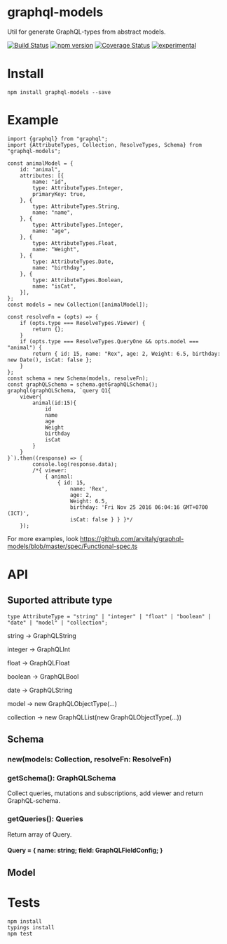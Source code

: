 # graphql-models
Util for generate GraphQL-types from abstract models.

[![Build Status](https://travis-ci.org/arvitaly/graphql-models.svg?branch=master)](https://travis-ci.org/arvitaly/graphql-models)
[![npm version](https://badge.fury.io/js/graphql-models.svg)](https://badge.fury.io/js/graphql-models)
[![Coverage Status](https://coveralls.io/repos/github/arvitaly/graphql-models/badge.svg?branch=master)](https://coveralls.io/github/arvitaly/graphql-models?branch=master)
[![experimental](http://badges.github.io/stability-badges/dist/experimental.svg)](http://github.com/badges/stability-badges)

# Install

    npm install graphql-models --save

# Example

    import {graphql} from "graphql";
    import {AttributeTypes, Collection, ResolveTypes, Schema} from "graphql-models";
    
    const animalModel = {
        id: "animal",
        attributes: [{
            name: "id",
            type: AttributeTypes.Integer,
            primaryKey: true,
        }, {
            type: AttributeTypes.String,
            name: "name",
        }, {
            type: AttributeTypes.Integer,
            name: "age",
        }, {
            type: AttributeTypes.Float,
            name: "Weight",
        }, {
            type: AttributeTypes.Date,
            name: "birthday",
        }, {
            type: AttributeTypes.Boolean,
            name: "isCat",
        }],
    };
    const models = new Collection([animalModel]);

    const resolveFn = (opts) => {
        if (opts.type === ResolveTypes.Viewer) {
            return {};
        }
        if (opts.type === ResolveTypes.QueryOne && opts.model === "animal") {
            return { id: 15, name: "Rex", age: 2, Weight: 6.5, birthday: new Date(), isCat: false };
        }
    };
    const schema = new Schema(models, resolveFn);
    const graphQLSchema = schema.getGraphQLSchema();
    graphql(graphQLSchema, `query Q1{
        viewer{
            animal(id:15){
                id
                name
                age
                Weight
                birthday
                isCat
            }
        }
    }`).then((response) => {
            console.log(response.data);
            /*{ viewer:
                { animal:
                    { id: 15,
                        name: 'Rex',
                        age: 2,
                        Weight: 6.5,
                        birthday: 'Fri Nov 25 2016 06:04:16 GMT+0700 (ICT)',
                        isCat: false } } }*/
        });


For more examples, look https://github.com/arvitaly/graphql-models/blob/master/spec/Functional-spec.ts

# API

## Suported attribute type

    type AttributeType = "string" | "integer" | "float" | "boolean" | "date" | "model" | "collection";

string -> GraphQLString

integer -> GraphQLInt

float -> GraphQLFloat

boolean -> GraphQLBool

date -> GraphQLString

model -> new GraphQLObjectType(...)

collection -> new GraphQLList(new GraphQLObjectType(...))

## Schema

### new(models: Collection, resolveFn: ResolveFn)

### getSchema(): GraphQLSchema

Collect queries, mutations and subscriptions, add viewer and return GraphQL-schema.

### getQueries(): Queries

Return array of Query.

#### Query = { name: string; field: GraphQLFieldConfig; }

## Model

# Tests

    npm install
    typings install
    npm test